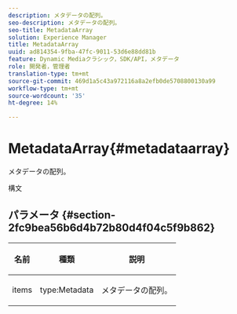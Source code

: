 ```yaml
---
description: メタデータの配列。
seo-description: メタデータの配列。
seo-title: MetadataArray
solution: Experience Manager
title: MetadataArray
uuid: ad814354-9fba-47fc-9011-53d6e88dd81b
feature: Dynamic Mediaクラシック，SDK/API，メタデータ
role: 開発者，管理者
translation-type: tm+mt
source-git-commit: 469d1a5c43a972116a8a2efb0de5708800130a99
workflow-type: tm+mt
source-wordcount: '35'
ht-degree: 14%

---
```



# MetadataArray{#metadataarray}

メタデータの配列。

構文

## パラメータ {#section-2fc9bea56b6d4b72b80d4f04c5f9b862}

<table id="table_04100BB8ABD84EF68B0A7CE3AD946414"> 
 <thead> 
  <tr> 
   <th colname="col1" class="entry"> <p>名前 </p> </th> 
   <th colname="col2" class="entry"> <p>種類 </p> </th> 
   <th colname="col3" class="entry"> <p>説明 </p> </th> 
  </tr> 
 </thead>
 <tbody> 
  <tr> 
   <td colname="col1"> <p><span class="codeph"> <span class="varname"> items</span> </span> </p> </td> 
   <td colname="col2"> <p><span class="codeph"> type:Metadata</span> </p> </td> 
   <td colname="col3"> <p>メタデータの配列。 </p> </td> 
  </tr> 
 </tbody> 
</table>

